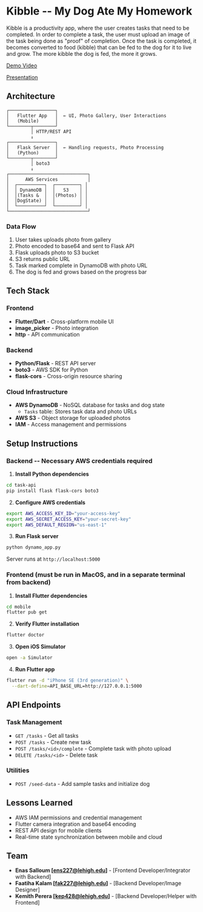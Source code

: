 # Kibble -- My Dog Ate My Homework
Kibble is a productivity app, where the user creates tasks that need to be completed. In order to complete a task, the user must upload an image of the task being done as "proof" of completion. Once the task is completed, it becomes converted to food (kibble) that can be fed to the dog for it to live and grow. The more kibble the dog is fed, the more it grows.

[Demo Video](https://drive.google.com/file/d/1s-kqHe9tHiW3_CGNv80jxRnSgnFDemqr/view?usp=sharing)

[Presentation](https://docs.google.com/presentation/d/1iLC3zEMgNDWEch4Uz841yVd1jqOrSgy8nUJ6FCYYHQo/edit?usp=sharing)

## Architecture
```
┌─────────────────┐
│   Flutter App   │  ← UI, Photo Gallery, User Interactions
│   (Mobile)      │
└────────┬────────┘
         │ HTTP/REST API
         ↓
┌─────────────────┐
│   Flask Server  │  ← Handling requests, Photo Processing
│   (Python)      │
└────────┬────────┘
         │ boto3
         ↓
┌─────────────────────────────┐
│      AWS Services           │
│  ┌──────────┐  ┌─────────┐ │
│  │ DynamoDB │  │   S3    │ │
│  │(Tasks &  │  │(Photos) │ │
│  │DogState) │  │         │ │
│  └──────────┘  └─────────┘ │
└─────────────────────────────┘
```

### Data Flow

1. User takes uploads photo from gallery
2. Photo encoded to base64 and sent to Flask API
3. Flask uploads photo to S3 bucket
4. S3 returns public URL
5. Task marked complete in DynamoDB with photo URL
6. The dog is fed and grows based on the progress bar

## Tech Stack

### Frontend
- **Flutter/Dart** - Cross-platform mobile UI
- **image_picker** - Photo integration
- **http** - API communication

### Backend
- **Python/Flask** - REST API server
- **boto3** - AWS SDK for Python
- **flask-cors** - Cross-origin resource sharing

### Cloud Infrastructure
- **AWS DynamoDB** - NoSQL database for tasks and dog state
  - `Tasks` table: Stores task data and photo URLs
- **AWS S3** - Object storage for uploaded photos
- **IAM** - Access management and permissions

## Setup Instructions

### Backend -- Necessary AWS credentials required

1. **Install Python dependencies**
```bash
cd task-api
pip install flask flask-cors boto3
```

2. **Configure AWS credentials**
```bash
export AWS_ACCESS_KEY_ID="your-access-key"
export AWS_SECRET_ACCESS_KEY="your-secret-key"
export AWS_DEFAULT_REGION="us-east-1"
```

3. **Run Flask server**
```bash
python dynamo_app.py
```
Server runs at `http://localhost:5000`

### Frontend (must be run in MacOS, and in a separate terminal from backend)

1. **Install Flutter dependencies**
```bash
cd mobile
flutter pub get
```

2. **Verify Flutter installation**
```bash
flutter doctor
```

3. **Open iOS Simulator**
```bash
open -a Simulator
```

4. **Run Flutter app**
```bash
flutter run -d "iPhone SE (3rd generation)" \
  --dart-define=API_BASE_URL=http://127.0.0.1:5000
```

## API Endpoints

### Task Management
- `GET /tasks` - Get all tasks
- `POST /tasks` - Create new task
- `POST /tasks/<id>/complete` - Complete task with photo upload
- `DELETE /tasks/<id>` - Delete task

### Utilities
- `POST /seed-data` - Add sample tasks and initialize dog

## Lessons Learned

- AWS IAM permissions and credential management
- Flutter camera integration and base64 encoding
- REST API design for mobile clients
- Real-time state synchronization between mobile and cloud

## Team

- **Enas Salloum [<ens227@lehigh.edu>]** - [Frontend Developer/Integrator with Backend]  
- **Faatiha Kalam [<fak227@lehigh.edu>]** - [Backend Developer/Image Designer]
- **Kemith Perera [<kep428@lehigh.edu>]** - [Backend Developer/Helper with Frontend]
